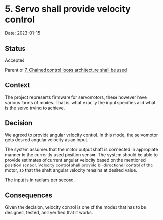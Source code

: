 # 5. Servo shall provide velocity control

Date: 2023-01-15

## Status

Accepted

Parent of [7. Chained control loops architecture shall be used](0007-chained-control-loops-architecture-shall-be-used.md)

## Context

The project represents firmware for servomotors, these however have various forms of modes.
That is, what exactly the input specifies and what is the servo trying to achieve.

## Decision

We agreed to provide angular velocity control.
In this mode, the servomotor gets desired angular velocity as an input.

The system assumes that the motor output shaft is connected in appropiate manner to the currently used position sensor.
The system should be able to provide estimates of current angular velocity based on the mentioned position sensor.
Velocity control shall provide bi-directional control of the motor, so that the shaft angular velocity remains at desired value.

The input is in radians per second.

## Consequences

Given the decision, velocity control is one of the modes that has to be designed, tested, and verified that it works.
